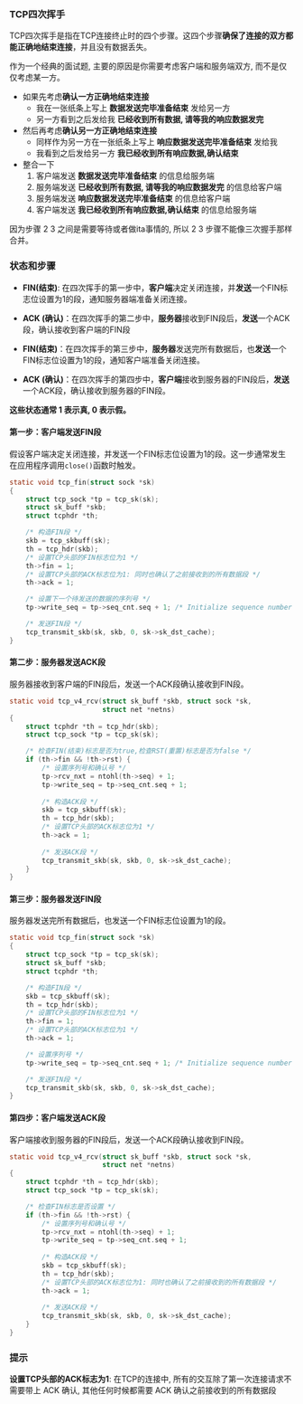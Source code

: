 ### TCP四次挥手

TCP四次挥手是指在TCP连接终止时的四个步骤。这四个步骤**确保了连接的双方都能正确地结束连接**，并且没有数据丢失。

作为一个经典的面试题, 主要的原因是你需要考虑客户端和服务端双方, 而不是仅仅考虑某一方。

- 如果先考虑**确认一方正确地结束连接**
    - 我在一张纸条上写上 **数据发送完毕准备结束** 发给另一方
    - 另一方看到之后发给我 **已经收到所有数据, 请等我的响应数据发完**
- 然后再考虑**确认另一方正确地结束连接**
    - 同样作为另一方在一张纸条上写上 **响应数据发送完毕准备结束** 发给我
    - 我看到之后发给另一方 **我已经收到所有响应数据,确认结束**
- 整合一下
    1. 客户端发送 **数据发送完毕准备结束** 的信息给服务端
    2. 服务端发送 **已经收到所有数据, 请等我的响应数据发完** 的信息给客户端
    3. 服务端发送 **响应数据发送完毕准备结束** 的信息给客户端
    4. 客户端发送 **我已经收到所有响应数据,确认结束** 的信息给服务端

因为步骤 2 3 之间是需要等待或者做ita事情的, 所以 2 3 步骤不能像三次握手那样合并。

### 状态和步骤

- **FIN(结束)**: 在四次挥手的第一步中，**客户端**决定关闭连接，并**发送**一个FIN标志位设置为1的段，通知服务器端准备关闭连接。

- **ACK (确认)**：在四次挥手的第二步中，**服务器**接收到FIN段后，**发送**一个ACK段，确认接收到客户端的FIN段
- **FIN(结束)**：在四次挥手的第三步中，**服务器**发送完所有数据后，也**发送**一个FIN标志位设置为1的段，通知客户端准备关闭连接。
- **ACK (确认)**：在四次挥手的第四步中，**客户端**接收到服务器的FIN段后，**发送**一个ACK段，确认接收到服务器的FIN段。

**这些状态通常 1 表示真, 0 表示假。**

#### 第一步：客户端发送FIN段

假设客户端决定关闭连接，并发送一个FIN标志位设置为1的段。这一步通常发生在应用程序调用`close()`函数时触发。

```c
static void tcp_fin(struct sock *sk)
{
    struct tcp_sock *tp = tcp_sk(sk);
    struct sk_buff *skb;
    struct tcphdr *th;

    /* 构造FIN段 */
    skb = tcp_skbuff(sk);
    th = tcp_hdr(skb);
    /* 设置TCP头部的FIN标志位为1 */
    th->fin = 1;
    /* 设置TCP头部的ACK标志位为1: 同时也确认了之前接收到的所有数据段 */
    th->ack = 1;

    /* 设置下一个待发送的数据的序列号 */
    tp->write_seq = tp->seq_cnt.seq + 1; /* Initialize sequence number */

    /* 发送FIN段 */
    tcp_transmit_skb(sk, skb, 0, sk->sk_dst_cache);
}
```

#### 第二步：服务器发送ACK段

服务器接收到客户端的FIN段后，发送一个ACK段确认接收到FIN段。

```c
static void tcp_v4_rcv(struct sk_buff *skb, struct sock *sk,
                       struct net *netns)
{
    struct tcphdr *th = tcp_hdr(skb);
    struct tcp_sock *tp = tcp_sk(sk);

    /* 检查FIN(结束)标志是否为true,检查RST(重置)标志是否为false */
    if (th->fin && !th->rst) {
        /* 设置序列号和确认号 */
        tp->rcv_nxt = ntohl(th->seq) + 1;
        tp->write_seq = tp->seq_cnt.seq + 1;
        
        /* 构造ACK段 */
        skb = tcp_skbuff(sk);
        th = tcp_hdr(skb);
        /* 设置TCP头部的ACK标志位为1 */
        th->ack = 1;
        
        /* 发送ACK段 */
        tcp_transmit_skb(sk, skb, 0, sk->sk_dst_cache);
    }
}
```

#### 第三步：服务器发送FIN段

服务器发送完所有数据后，也发送一个FIN标志位设置为1的段。

```c
static void tcp_fin(struct sock *sk)
{
    struct tcp_sock *tp = tcp_sk(sk);
    struct sk_buff *skb;
    struct tcphdr *th;

    /* 构造FIN段 */
    skb = tcp_skbuff(sk);
    th = tcp_hdr(skb);
    /* 设置TCP头部的FIN标志位为1 */
    th->fin = 1;
    /* 设置TCP头部的ACK标志位为1 */
    th->ack = 1;

    /* 设置序列号 */
    tp->write_seq = tp->seq_cnt.seq + 1; /* Initialize sequence number */

    /* 发送FIN段 */
    tcp_transmit_skb(sk, skb, 0, sk->sk_dst_cache);
}
```

#### 第四步：客户端发送ACK段

客户端接收到服务器的FIN段后，发送一个ACK段确认接收到FIN段。

```c
static void tcp_v4_rcv(struct sk_buff *skb, struct sock *sk,
                       struct net *netns)
{
    struct tcphdr *th = tcp_hdr(skb);
    struct tcp_sock *tp = tcp_sk(sk);

    /* 检查FIN标志是否设置 */
    if (th->fin && !th->rst) {
        /* 设置序列号和确认号 */
        tp->rcv_nxt = ntohl(th->seq) + 1;
        tp->write_seq = tp->seq_cnt.seq + 1;
        
        /* 构造ACK段 */
        skb = tcp_skbuff(sk);
        th = tcp_hdr(skb);
   		/* 设置TCP头部的ACK标志位为1: 同时也确认了之前接收到的所有数据段 */
        th->ack = 1;
        
        /* 发送ACK段 */
        tcp_transmit_skb(sk, skb, 0, sk->sk_dst_cache);
    }
}
```

### 提示

**设置TCP头部的ACK标志为1**:  在TCP的连接中, 所有的交互除了第一次连接请求不需要带上 ACK 确认, 其他任何时候都需要 ACK
确认之前接收到的所有数据段 